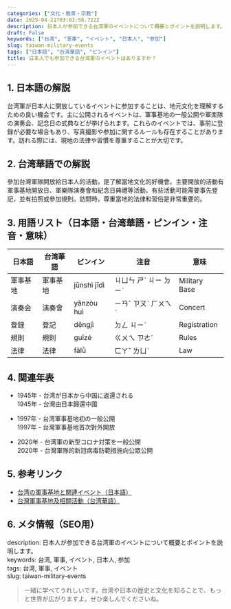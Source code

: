 ```yaml
---
categories: ["文化・教育・宗教"]
date: 2025-04-21T03:03:58.712Z
description: 日本人が参加できる台湾軍のイベントについて概要とポイントを説明します。
draft: False
keywords: ["台湾", "軍事", "イベント", "日本人", "参加"]
slug: taiwan-military-events
tags: ["日本語", "台湾華語", "ピンイン"]
title: 日本人でも参加できる台湾軍のイベントはありますか？
---
```




## 1. 日本語の解説  
台湾軍が日本人に開放しているイベントに参加することは、地元文化を理解するための良い機会です。主に公開されるイベントは、軍事基地の一般公開や軍楽隊の演奏会、記念日の式典などが挙げられます。これらのイベントでは、事前に登録が必要な場合もあり、写真撮影や参加に関するルールも存在することがあります。訪れる際には、現地の法律や習慣を尊重することが大切です。

## 2. 台湾華語での解説  
參加台灣軍隊開放給日本人的活動，是了解當地文化的好機會。主要開放的活動有軍事基地開放日、軍樂隊演奏會和紀念日典禮等活動。有些活動可能需要事先登記，並有拍照或參加規則。訪問時，尊重當地的法律和習俗是非常重要的。

## 3. 用語リスト（日本語・台湾華語・ピンイン・注音・意味）  

| 日本語     | 台湾華語         | ピンイン          | 注音        | 意味                        |
|-------------|------------------|-------------------|-------------|-----------------------------|
| 軍事基地   | 軍事基地        | jūnshì jīdì       | ㄐㄩㄣ ㄕˋ ㄐㄧ ㄉㄧˋ | Military Base                |
| 演奏会     | 演奏會          | yǎnzòu huì        | ㄧㄢˇ ㄗㄡˋ ㄏㄨㄟˋ | Concert                     |
| 登録       | 登記            | dēngjì            | ㄉㄥ ㄐㄧˋ      | Registration                |
| 規則       | 規則            | guīzé             | ㄍㄨㄟ ㄗㄜˊ    | Rules                       |
| 法律       | 法律            | fǎlǜ             | ㄈㄚˇ ㄌㄩˋ     | Law                         |

## 4. 関連年表

- 1945年 - 台湾が日本から中国に返還される  
  1945年 - 台灣由日本歸還中國

- 1997年 - 台湾軍事基地初の一般公開  
  1997年 - 台灣軍事基地首次對外開放

- 2020年 - 台湾軍の新型コロナ対策を一般公開  
  2020年 - 台灣軍隊的新冠病毒防範措施向公眾公開

## 5. 参考リンク  

- [台湾の軍事基地と関連イベント（日本語）](https://www.taiwanembassy.org/japan/)
- [台灣軍事基地及相關活動（台湾華語）](https://www.mnd.gov.tw/)

## 6. メタ情報（SEO用）  

description: 日本人が参加できる台湾軍のイベントについて概要とポイントを説明します。  
keywords: 台湾, 軍事, イベント, 日本人, 参加  
tags: 台湾, 軍事, イベント  
slug: taiwan-military-events  

> 一緒に学べてうれしいです。台湾や日本の歴史と文化を知ることで、もっと世界が広がりますよ。ぜひ楽しんでくださいね。